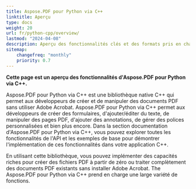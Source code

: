 ```yaml
---
title: Aspose.PDF pour Python via C++
linktitle: Aperçu
type: docs
weight: 20
url: fr/python-cpp/overview/
lastmod: "2024-04-08"
description: Aperçu des fonctionnalités clés et des formats pris en charge par Aspose.PDF pour Python via C++, ainsi que le manuel d'installation et de licence de la bibliothèque.
sitemap:
    changefreq: "monthly"
    priority: 0.7
---
```


**Cette page est un aperçu des fonctionnalités d'Aspose.PDF pour Python via C++.**

Aspose.PDF pour Python via C++ est une bibliothèque native C++ qui permet aux développeurs de créer et de manipuler des documents PDF sans utiliser Adobe Acrobat. Aspose.PDF pour Python via C++ permet aux développeurs de créer des formulaires, d'ajouter/éditer du texte, de manipuler des pages PDF, d'ajouter des annotations, de gérer des polices personnalisées et bien plus encore. Dans la section documentation d'Aspose.PDF pour Python via C++, vous pouvez explorer toutes les fonctionnalités de l'API et les exemples de base pour démontrer l'implémentation de ces fonctionnalités dans votre application C++.

En utilisant cette bibliothèque, vous pouvez implémenter des capacités riches pour créer des fichiers PDF à partir de zéro ou traiter complètement des documents PDF existants sans installer Adobe Acrobat.
 The Aspose.PDF pour Python via C++ prend en charge une large variété de fonctions.